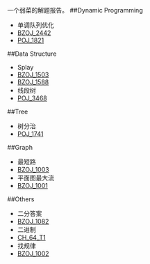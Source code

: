 一个弱菜的解题报告。
##Dynamic Programming
* 单调队列优化
 * [BZOJ_2442](http://www.lydsy.com/JudgeOnline/problem.php?id=2442)
 * [POJ_1821](http://poj.org/problem?id=1821)

##Data Structure
* Splay
 * [BZOJ_1503](http://www.lydsy.com/JudgeOnline/problem.php?id=1503)
 * [BZOJ_1588](http://www.lydsy.com/JudgeOnline/problem.php?id=1588)
* 线段树
 * [POJ_3468](http://poj.org/problem?id=3468)

##Tree
* 树分治
 * [POJ_1741](http://poj.org/problem?id=1741)

##Graph
* 最短路
 * [BZOJ_1003](http://www.lydsy.com/JudgeOnline/problem.php?id=1003)
* 平面图最大流
 * [BZOJ_1001](http://www.lydsy.com/JudgeOnline/problem.php?id=1001)

##Others
* 二分答案
 * [BZOJ_1082](http://www.lydsy.com/JudgeOnline/problem.php?id=1082)
* 二进制
 * [CH_64_T1](http://ch.ezoj.tk/contest/CH%20Round%20%2364%20-%20MFOI%E6%9D%AF%E6%B0%B4%E9%A2%98%E6%AC%A2%E4%B9%90%E8%B5%9B%20day1/Solve)
* 找规律
 * [BZOJ_1002](http://www.lydsy.com/JudgeOnline/problem.php?id=1002)
